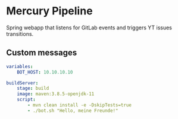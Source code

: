 # Mercury Pipeline

Spring webapp that listens for GitLab events and triggers YT issues transitions.

## Custom messages

```yaml
variables:
    BOT_HOST: 10.10.10.10

buildServer:
    stage: build
    image: maven:3.8.5-openjdk-11
    script:
        - mvn clean install -e -DskipTests=true
        - ./bot.sh "Hello, meine Freunde!"
```
